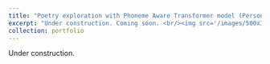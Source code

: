 ```yaml
---
title: "Poetry exploration with Phoneme Aware Transformer model (Personal Project)"
excerpt: "Under construction. Coming soon. <br/><img src='/images/500x300.png'>"
collection: portfolio
---
```


Under construction.


